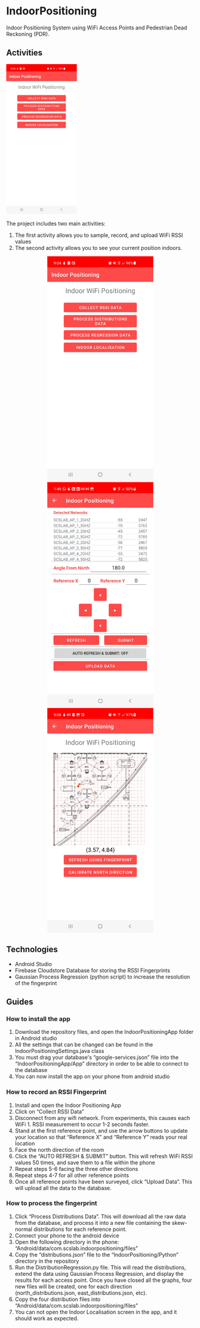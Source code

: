 # IndoorPositioning

Indoor Positioning System using WiFi Access Points and Pedestrian Dead Reckoning (PDR). 

## Activities
<img src="/image/main_activity.jpg" height="400" alt="Main Activity"/>

The project includes two main activities:  
1. The first activity allows you to sample, record, and upload WiFi RSSI values  
2. The second activity allows you to see your current position indoors.  

<p align="center">
    <img src="/image/main_activity.jpg" height="600" alt="Main Activity"/>
    <img src="/image/rssi_activity.jpg" height="600" alt="RSSI Sampling Activity"/>
    <img src="/image/positioning_activity.jpg" height="600" alt="Indoor Positioning Activity"/>
</p>

## Technologies
- Android Studio
- Firebase Cloudstore Database for storing the RSSI Fingerprints
- Gaussian Process Regression (python script) to increase the resolution of the fingerprint

## Guides

### How to install the app
1. Download the repository files, and open the IndoorPositioningApp folder in Android studio
1. All the settings that can be changed can be found in the IndoorPositioningSettings.java class
1. You must drag your database's “google-services.json” file into the “IndoorPositioningApp/App” directory in order to be able to connect to the database
1. You can now install the app on your phone from android studio

### How to record an RSSI Fingerprint
1. Install and open the Indoor Positioning App
1. Click on “Collect RSSI Data”
1. Disconnect from any wifi network. From experiments, this causes each WiFi 1. RSSI measurement to occur 1-2 seconds faster.
1. Stand at the first reference point, and use the arrow buttons to update your location so that “Reference X” and “Reference Y” reads your real location
1.  Face the north direction of the room
1. Click the “AUTO REFRESH & SUBMIT” button. This will refresh WiFi RSSI values 50 times, and save them to a file within the phone
1. Repeat steps 5-6 facing the three other directions
1. Repeat steps 4-7 for all other reference points
1. Once all reference points have been surveyed, click “Upload Data”. This will upload all the data to the database.

### How to process the fingerprint
1. Click “Process Distributions Data”. This will download all the raw data from the database, and process it into a new file containing the skew-normal distributions for each reference point.
1. Connect your phone to the android device
1. Open the following directory in the phone: “Android/data/com.scslab.indoorpositioning/files”
1. Copy the “distributions.json” file to the “IndoorPositioning/Python” directory in the repository
1. Run the DistributionRegression.py file. This will read the distributions, extend the data using Gaussian Process Regression, and display the results for each access point. Once you have closed all the graphs, four new files will be created, one for each direction (north_distributions.json, east_distributions.json, etc).
1. Copy the four distribution files into “Android/data/com.scslab.indoorpositioning/files”
1. You can not open the Indoor Localisation screen in the app, and it should work as expected.
